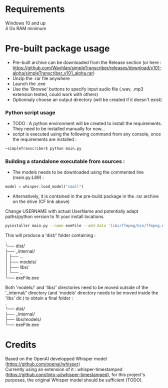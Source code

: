 # Requirements
Windows 10 and up  
4 Go RAM minimum


# Pre-built package usage
- Pre-built archive can be downloaded from the Release section (or here : https://github.com/Wayhlan/simpleTranscriber/releases/download/v101-alpha/simpleTranscriber_v101_alpha.rar)
- Unzip the .rar file anywhere  
- Launch the .exe  
- Use the 'Browse' buttons to specify input audio file (.wav, .mp3 extension tested, could work with others)  
- Optionnaly choose an output directory (will be created if it doesn't exist)


### Python script usage
- TODO : A python environment will be created to install the requirements. They need to be installed manually for now...  
- script is executed using the following command from any console, once the requirements are installed :  

```bash
~simpleTranscriber$ python main.py
```

### Building a standalone executable from sources :
- The models needs to be downloaded using the commented line (main.py:L89) :
```python
model = whisper.load_model("small")
```
- Alternatively, it is contained in the pre-build package in the .rar archive on the drive (CF link above)

Change USERNAME with actual UserName and potentially adapt paths/python version to fit your install locations.  

```bash
pyinstaller main.py --name exeFile --add-data 'libs/ffmpeg/bin/ffmpeg.exe;libs/ffmpeg/bin' --add-data 'libs/ffmpeg/bin/ffprobe.exe;libs/ffmpeg/bin' --add-data 'libs/ffmpeg/bin/ffplay.exe;libs/ffmpeg/bin' --add-data 'C:/Users/USERNAME/.cache/whisper/small.pt;models' --add-data 'C:/Users/USERNAME/AppData/Local/Programs/Python/Python312/Lib/site-packages/whisper/assets;whisper/assets'
```

This will produce a 'dist/' folder containing :  
.  
└── dist/  
    ├── _internal/  
    │   ├── ...  
    │   ├── models/  
    │   ├── libs/  
    │   └── ...  
    └── exeFile.exe  
  
Both 'models/' and 'libs/' directories need to be moved outside of the '_internal/' directory (and 'models' directory needs to be moved inside the 'libs' dir.) to obtain a final folder :  
.  
└── dist/  
    ├── _internal/  
    ├── libs/models/  
    └── exeFile.exe  


# Credits
Based on the OpenAI developped Whisper model (https://github.com/openai/whisper)  
Currently using an extension of it : whisper-timestamped (https://github.com/linto-ai/whisper-timestamped), for this project's purposes, the original Whisper model should be sufficient (TODO).
